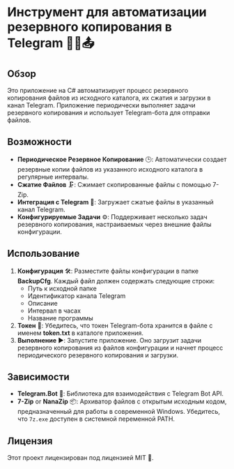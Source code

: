 # Инструмент для автоматизации резервного копирования в Telegram 📂🔄📤

## Обзор
Это приложение на C# автоматизирует процесс резервного копирования файлов из исходного каталога, их сжатия и загрузки в канал Telegram. Приложение периодически выполняет задачи резервного копирования и использует Telegram-бота для отправки файлов.

## Возможности
- **Периодическое Резервное Копирование** 🕒: Автоматически создает резервные копии файлов из указанного исходного каталога в регулярные интервалы.
- **Сжатие Файлов** 🗜: Сжимает скопированные файлы с помощью 7-Zip.
- **Интеграция с Telegram** 📳: Загружает сжатые файлы в указанный канал Telegram.
- **Конфигурируемые Задачи** ⚙️: Поддерживает несколько задач резервного копирования, настраиваемых через внешние файлы конфигурации.

## Использование
1. **Конфигурация** 🛠️: Разместите файлы конфигурации в папке **BackupCfg**. Каждый файл должен содержать следующие строки:
    - Путь к исходной папке
    - Идентификатор канала Telegram
    - Описание
    - Интервал в часах
    - Название программы
2. **Токен** 🔑: Убедитесь, что токен Telegram-бота хранится в файле с именем **token.txt** в каталоге приложения.
3. **Выполнение** ▶️: Запустите приложение. Оно загрузит задачи резервного копирования из файлов конфигурации и начнет процесс периодического резервного копирования и загрузки.

## Зависимости
- **Telegram.Bot** 🤖: Библиотека для взаимодействия с Telegram Bot API.
- **7-Zip** or **NanaZip** 📦: Архиватор файлов с открытым исходным кодом, предназначенный для работы в современной Windows. Убедитесь, что `7z.exe` доступен в системной переменной PATH.

## Лицензия
Этот проект лицензирован под лицензией MIT 📜.
